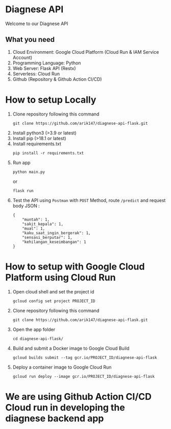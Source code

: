 # Diagnese API
Welcome to our Diagnese API

## What you need
1. Cloud Environment: Google Cloud Platform (Cloud Run & IAM Service Account)
2. Programming Language: Python
3. Web Server: Flask API (Restx)
4. Serverless: Cloud Run
5. Github (Repository & Github Action CI/CD)

# How to setup Locally
1. Clone repository following this command
    ```
    git clone https://github.com/arik147/diagnese-api-flask.git
    ```
2. Install python3 (>3.9 or latest)
3. Install pip (>18.1 or latest)
4. Install requirements.txt
    ```
    pip install -r requirements.txt
    ```
6. Run app
    ```
    python main.py
    ```
    or
    ```
    flask run
    ```
8. Test the API using `Postman` with `POST` Method, route `/predict` and request body JSON : 
    ```
    {
        "muntah": 1,
        "sakit_kepala": 1,
        "mual": 1,
        "kaku_saat_ingin_bergerak": 1,
        "sensasi_berputar": 1,
        "kehilangan_keseimbangan": 1
    }
    ```
    
# How to setup with Google Cloud Platform using Cloud Run
1. Open cloud shell and set the project id
    ```
    gcloud config set project PROJECT_ID
    ```
2. Clone repository following this command
    ```
    git clone https://github.com/arik147/diagnese-api-flask.git
    ```
3. Open the app folder  
    ```
    cd diagnese-api-flask/
    ```
4. Build and submit a Docker image to Google Cloud Build
    ```
    gcloud builds submit --tag gcr.io/PROJECT_ID/diagnese-api-flask
    ```
5. Deploy a container image to Google Cloud Run
    ```
    gcloud run deploy --image gcr.io/PROJECT_ID/diagnese-api-flask
    ```
    
# We are using Github Action CI/CD Cloud run in developing the diagnese backend app
